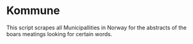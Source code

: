 # Kommune
This script scrapes all Municipallities in Norway for the abstracts of the boars meatings looking for certain words.
